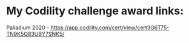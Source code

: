 # My Codility challenge award links:
Palladium 2020 - https://app.codility.com/cert/view/cert3G6T75-TN9K5Q83UBY7SNK5/
